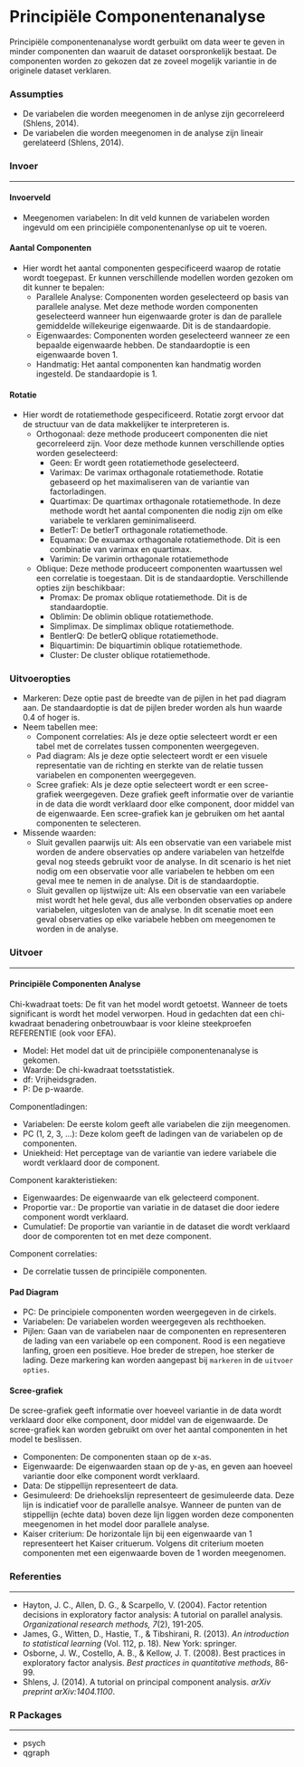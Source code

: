 Principiële Componentenanalyse 
===

Principiële componentenanalyse wordt gerbuikt om data weer te geven in minder componenten dan waaruit de dataset oorspronkelijk bestaat. De componenten worden zo gekozen dat ze zoveel mogelijk variantie in de originele dataset verklaren.

### Assumpties
- De variabelen die worden meegenomen in de anlyse zijn gecorreleerd (Shlens, 2014).
- De variabelen die worden meegenomen in de analyse zijn lineair gerelateerd (Shlens, 2014).

### Invoer
---
#### Invoerveld
- Meegenomen variabelen: In dit veld kunnen de variabelen worden ingevuld om een principiële componentenanlyse op uit te voeren. 

#### Aantal Componenten 
- Hier wordt het aantal componenten gespecificeerd waarop de rotatie wordt toegepast. Er kunnen verschillende modellen worden gezoken om dit kunner te bepalen:
  - Parallele Analyse: Componenten worden geselecteerd op basis van parallele analyse. Met deze methode worden componenten geselecteerd wanneer hun eigenwaarde groter is dan de parallele gemiddelde willekeurige eigenwaarde. Dit is de standaardopie.
  - Eigenwaardes: Componenten worden geselecteerd wanneer ze een bepaalde eigenwaarde hebben. De standaardoptie is een eigenwaarde boven 1. 
  - Handmatig: Het aantal componenten kan handmatig worden ingesteld. De standaardopie is 1. 

#### Rotatie
- Hier wordt de rotatiemethode gespecificeerd. Rotatie zorgt ervoor dat de structuur van de data makkelijker te interpreteren is.   
  - Orthogonaal: deze methode produceert componenten die niet gecorreleerd zijn. Voor deze methode kunnen verschillende opties worden geselecteerd:
	  - Geen: Er wordt geen rotatiemethode geselecteerd.
      - Varimax: De varimax orthagonale rotatiemethode. Rotatie gebaseerd op het maximaliseren van de variantie van factorladingen. 
      - Quartimax: De quartimax orthagonale rotatiemethode. In deze methode wordt het aantal componenten die nodig zijn om elke variabele te verklaren geminimaliseerd. 
      - BetlerT: De betlerT orthagonale rotatiemethode. 
      - Equamax: De exuamax orthagonale rotatiemethode. Dit is een combinatie van varimax en quartimax. 
      - Varimin: De varimin orthagonale rotatiemethode
  - Oblique: Deze methode produceert componenten waartussen wel een correlatie is toegestaan. Dit is de standaardoptie. Verschillende opties zijn beschikbaar:
	  - Promax: De promax oblique rotatiemethode. Dit is de standaardoptie.
      - Oblimin: De oblimin oblique rotatiemethode.
      - Simplimax. De simplimax oblique rotatiemethode.
      - BentlerQ: De betlerQ oblique rotatiemethode.
      - Biquartimin: De biquartimin oblique rotatiemethode.
      - Cluster: De cluster oblique rotatiemethode.

### Uitvoeropties 
- Markeren: Deze optie past de breedte van de pijlen in het pad diagram aan. De standaardoptie is dat de pijlen breder worden als hun waarde 0.4 of hoger is.
- Neem tabellen mee:
	- Component correlaties: Als je deze optie selecteert wordt er een tabel met de correlates tussen componenten weergegeven.
	- Pad diagram: Als je deze optie selecteert wordt er een visuele representatie van de richting en sterkte van de relatie tussen variabelen en componenten weergegeven. 
    - Scree grafiek: Als je deze optie selecteert wordt er een scree-grafiek weergegeven. Deze grafiek geeft informatie over de variantie in de data die wordt verklaard door elke component, door middel van de eigenwaarde. Een scree-grafiek kan je gebruiken om het aantal componenten te selecteren.
- Missende waarden:
	- Sluit gevallen paarwijs uit: Als een observatie van een variabele mist worden de andere observaties op andere variabelen van hetzelfde geval nog steeds gebruikt voor de analyse. In dit scenario is het niet nodig om een observatie voor alle variabelen te hebben om een geval mee te nemen in de analyse. Dit is de standaardoptie.
	- Sluit gevallen op lijstwijze uit: Als een observatie van een variabele mist wordt het hele geval, dus alle verbonden observaties op andere variabelen, uitgesloten van de analyse. In dit scenatie moet een geval observaties op elke variabele hebben om meegenomen te worden in de analyse.

### Uitvoer
--- 
#### Principiële Componenten Analyse
Chi-kwadraat toets: 
De fit van het model wordt getoetst. Wanneer de toets significant is wordt het model verworpen. Houd in gedachten dat een chi-kwadraat benadering onbetrouwbaar is voor kleine steekproefen REFERENTIE (ook voor EFA).
- Model: Het model dat uit de principiële componentenanalyse is gekomen.
- Waarde: De chi-kwadraat toetsstatistiek.
- df: Vrijheidsgraden.
- P: De p-waarde.

Componentladingen:
- Variabelen: De eerste kolom geeft alle variabelen die zijn meegenomen.
- PC (1, 2, 3, ...): Deze kolom geeft de ladingen van de variabelen op de componenten.
- Uniekheid: Het perceptage van de variantie van iedere variabele die wordt verklaard door de component.

Component karakteristieken:
- Eigenwaardes: De eigenwaarde van elk gelecteerd component.
- Proportie var.: De proportie van variatie in de dataset die door iedere component wordt verklaard. 
- Cumulatief: De proportie van variantie in de dataset die wordt verklaard door de comporenten tot en met deze component.

Component correlaties:
- De correlatie tussen de principiële componenten.

#### Pad Diagram
- PC: De principiele componenten worden weergegeven in de cirkels. 
- Variabelen: De variabelen worden weergegeven als rechthoeken.
- Pijlen: Gaan van de variabelen naar de componenten en representeren de lading van een variabele op een component. Rood is een negatieve lanfing, groen een positieve. Hoe breder de strepen, hoe sterker de lading. Deze markering kan worden aangepast  bij `markeren` in de `uitvoer opties`.

#### Scree-grafiek 
De scree-grafiek geeft informatie over hoeveel variantie in de data wordt verklaard door elke component, door middel van de eigenwaarde. De scree-grafiek kan worden gebruikt om over het aantal componenten in het model te beslissen.
- Componenten: De componenten staan op de x-as.
- Eigenwaarde: De eigenwaarden staan op de y-as, en geven aan hoeveel variantie door elke component wordt verklaard. 
- Data: De stippellijn representeert de data.
- Gesimuleerd: De driehoekslijn representeert de gesimuleerde data. Deze lijn is indicatief voor de parallelle analsye. Wanneer de punten van de stippellijn (echte data) boven deze lijn liggen worden deze componenten meegenomen in het model door parallele analyse. 
- Kaiser criterium: De horizontale lijn bij een eigenwaarde van 1 representeert het Kaiser crituerum. Volgens dit criterium moeten componenten met een eigenwaarde boven de 1 worden meegenomen.

### Referenties  
--- 
- Hayton, J. C., Allen, D. G., & Scarpello, V. (2004). Factor retention decisions in exploratory factor analysis: A tutorial on parallel analysis. *Organizational research methods, 7*(2), 191-205.
- James, G., Witten, D., Hastie, T., & Tibshirani, R. (2013). *An introduction to statistical learning* (Vol. 112, p. 18). New York: springer.
- Osborne, J. W., Costello, A. B., & Kellow, J. T. (2008). Best practices in exploratory factor analysis. *Best practices in quantitative methods*, 86-99.
- Shlens, J. (2014). A tutorial on principal component analysis. *arXiv preprint arXiv:1404.1100*.

### R Packages 
--- 
- psych 
- qgraph 

